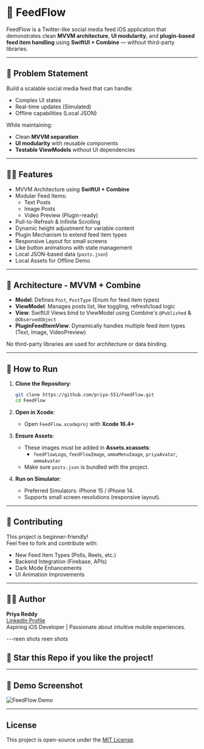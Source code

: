 # 📱 FeedFlow

FeedFlow is a Twitter-like social media feed iOS application that demonstrates clean **MVVM architecture**, **UI modularity**, and **plugin-based feed item handling** using **SwiftUI + Combine** — without third-party libraries.

---

## 🚀 Problem Statement

Build a scalable social media feed that can handle:
- Complex UI states
- Real-time updates (Simulated)
- Offline capabilities (Local JSON)

While maintaining:
- Clean **MVVM separation**
- **UI modularity** with reusable components
- **Testable ViewModels** without UI dependencies

---

## 🧑‍💻 Features
- MVVM Architecture using **SwiftUI + Combine**
- Modular Feed Items:
  - Text Posts
  - Image Posts
  - Video Preview (Plugin-ready)
- Pull-to-Refresh & Infinite Scrolling
- Dynamic height adjustment for variable content
- Plugin Mechanism to extend feed item types
- Responsive Layout for small screens
- Like button animations with state management
- Local JSON-based data (`posts.json`)
- Local Assets for Offline Demo

---

## 📐 Architecture - MVVM + Combine

- **Model**: Defines `Post`, `PostType` (Enum for feed item types)
- **ViewModel**: Manages posts list, like toggling, refresh/load logic
- **View**: SwiftUI Views bind to ViewModel using Combine's `@Published` & `@ObservedObject`
- **PluginFeedItemView**: Dynamically handles multiple feed item types (Text, Image, VideoPreview)

No third-party libraries are used for architecture or data binding.

---

## 📝 How to Run

1. **Clone the Repository**:
    ```bash
    git clone https://github.com/priya-551/FeedFlow.git
    cd FeedFlow
    ```

2. **Open in Xcode**:
    - Open `FeedFlow.xcodeproj` with **Xcode 16.4+**

3. **Ensure Assets**:
    - These images must be added in **Assets.xcassets**:
        - `feedFlowLogo`, `feedFlowImage`, `ammaMenuImage`, `priyaAvatar`, `ammaAvatar`
    - Make sure `posts.json` is bundled with the project.

4. **Run on Simulator**:
    - Preferred Simulators: iPhone 15 / iPhone 14.
    - Supports small screen resolutions (responsive layout).

---

## 🤝 Contributing

This project is beginner-friendly!  
Feel free to fork and contribute with:
- New Feed Item Types (Polls, Reels, etc.)
- Backend Integration (Firebase, APIs)
- Dark Mode Enhancements
- UI Animation Improvements

---

## 🙋‍♀️ Author

**Priya Reddy**  
[LinkedIn Profile](https://www.linkedin.com/in/priya551/)  
Aspiring iOS Developer | Passionate about intuitive mobile experiences.

---reen shots reen shots 

## 🌟 Star this Repo if you like the project!

---

## 📸 Demo Screenshot
![FeedFlow Demo](path-to-your-screenshot.png)

---

## License
This project is open-source under the [MIT License](LICENSE).

